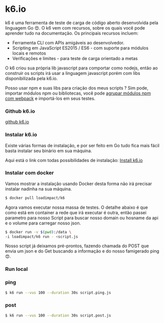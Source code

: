 # k6.io

k6 é uma ferramenta de teste de carga de código aberto desenvolvida pela linguagem Go 😍. O k6 vem com recursos, sobre os quais você pode aprender tudo na documentação. Os principais recursos incluem:

- Ferramenta CLI com APIs amigáveis ​​ao desenvolvedor.
- Scripting em JavaScript ES2015 / ES6 - com suporte para módulos locais e remotos
- Verificações e limites - para teste de carga orientado a metas

O k6 criou sua própria lib javascript para comportar como nodejs, então ao construir os scripts irá usar a linguagem javascript porém com libs disponibilizada pela k6.io.

Posso usar npm e suas libs para criação dos meus scripts ?
Sim pode, importar módulos npm ou bibliotecas, você pode [agrupar módulos npm com webpack](https://k6.io/docs/using-k6/modules/#bundling-node-modules) e importá-los em seus testes.

### Github k6.io
[github k6.io](https://github.com/k6io/k6)

### Instalar k6.io

Existe várias formas de instalação, e por ser feito em Go tudo fica mais fácil basta instalar seu binário em sua máquina.

Aqui está o link com todas possibilidades de instalação:
[Install k6.io](https://k6.io/docs/getting-started/installation/)

### Instalar com docker

Vamos mostrar a instalação usando Docker desta forma não irá precisar instalar nadinha na sua máquina.

```bash
$ docker pull loadimpact/k6
```

Agora vamos executar nossa massa de testes. O detalhe abaixo é que como está em container a rede que irá executar é outra, então passei parametro para nosso Script para buscar nosso domain ou hosname da api e o volume para carregar nosso json.
```bash
$ docker run -v $(pwd):/data \
-i loadimpact/k6 run - <script.js
```
Nosso script já deixamos pré-prontos, fazendo chamada do POST que envia um json e do Get buscando a informação e do nosso famigerado ping 😍.

### Run local

### ping
```bash
$ k6 run --vus 100 --duration 30s script.ping.js
```

### post
```bash
$ k6 run --vus 100 --duration 30s script.post.js
```